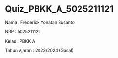 # Quiz_PBKK_A_5025211121
Nama           : Frederick Yonatan Susanto

NRP            : 5025211121

Kelas          : PBKK A

Tahun Ajaran   : 2023/2024 (Gasal)
